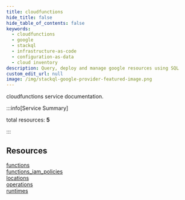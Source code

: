 ```yaml
---
title: cloudfunctions
hide_title: false
hide_table_of_contents: false
keywords:
  - cloudfunctions
  - google
  - stackql
  - infrastructure-as-code
  - configuration-as-data
  - cloud inventory
description: Query, deploy and manage google resources using SQL
custom_edit_url: null
image: /img/stackql-google-provider-featured-image.png
---
```


cloudfunctions service documentation.

:::info[Service Summary]

total resources: __5__  

:::

## Resources
<div class="row">
<div class="providerDocColumn">
<a href="/services/cloudfunctions/functions/">functions</a><br />
<a href="/services/cloudfunctions/functions_iam_policies/">functions_iam_policies</a><br />
<a href="/services/cloudfunctions/locations/">locations</a>
</div>
<div class="providerDocColumn">
<a href="/services/cloudfunctions/operations/">operations</a><br />
<a href="/services/cloudfunctions/runtimes/">runtimes</a>
</div>
</div>